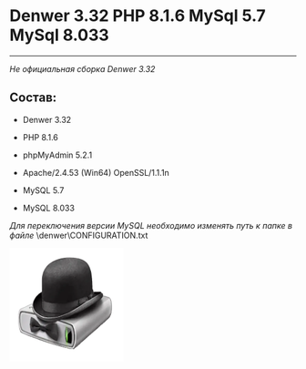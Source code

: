 # Denwer 3.32 PHP 8.1.6 MySql 5.7 MySql 8.033
---
_Не официальная сборка Denwer 3.32_

## Состав:

* Denwer 3.32

* PHP 8.1.6

* phpMуAdmin 5.2.1

* Apache/2.4.53 (Win64) OpenSSL/1.1.1n

* MySQL 5.7

* MySQL 8.033

_Для переключения версии MySQL необходимо изменять путь к папке в файле_ \denwer\CONFIGURATION.txt
<div>
  <img src="https://github.com/eduardlt/Denwer332-PHP81-MySql57-80/blob/main/assets/Denwer.png"  width = 200 height = 200>
</div>

